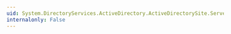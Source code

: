 ```yaml
---
uid: System.DirectoryServices.ActiveDirectory.ActiveDirectorySite.Servers
internalonly: False
---
```

